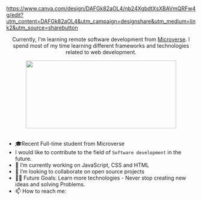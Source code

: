 #
https://www.canva.com/design/DAFGk82aOL4/nb24XgbdtXsXBAVmQRFw4g/edit?utm_content=DAFGk82aOL4&utm_campaign=designshare&utm_medium=link2&utm_source=sharebutton


<p align="center"> Currently, I'm learning remote software development from <a href="https://www.microverse.org/">Microverse</a>. I spend most of my time learning different frameworks and technologies related to web development.</p>
<div align="center">
<img align="center" src="https://media2.giphy.com/media/qgQUggAC3Pfv687qPC/giphy.gif" width="400" height="180" />

</div>
<!-- - <p>You can check out my portfolio <a href="[https://somdotta-dev.netlify.app/](https://github.com/TuyishimireEric/TuyishimireEric.github.io)">here</a><img src="https://media.giphy.com/media/cKPse5DZaptID3YAMK/giphy.gif" width="60"></p> -->
<br>

- 🎓Recent Full-time student from Microverse 
- I would like to contribute to the field of `Software development`    in the future.
- 🔭 I’m currently working on JavaScript, CSS and HTML
- 👯 I’m looking to collaborate on open source projects
- 💪🏼 Future Goals: Learn more technologies - Never stop creating new ideas and solving Problems.
- 📫 How to reach me: 
